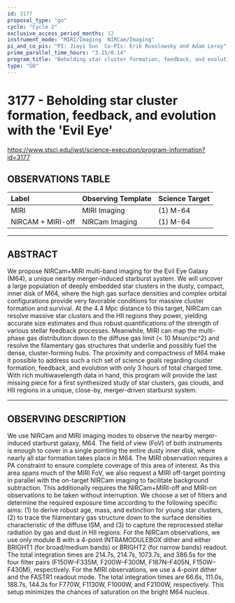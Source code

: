 ```yaml
---
id: 3177
proposal_type: "go"
cycle: "Cycle 2"
exclusive_access_period_months: 12
instrument_mode: "MIRI/Imaging  NIRCam/Imaging"
pi_and_co_pis: "PI: Jiayi Sun  Co-PIs: Erik Rosolowsky and Adam Leroy"
prime_parallel_time_hours: "3.15/0.14"
program_title: "Beholding star cluster formation, feedback, and evolution with the 'Evil Eye'"
type: "GO"
---
```

# 3177 - Beholding star cluster formation, feedback, and evolution with the 'Evil Eye'
https://www.stsci.edu/jwst/science-execution/program-information?id=3177
## OBSERVATIONS TABLE
| Label              | Observing Template | Science Target |
| :----------------- | :----------------- | :------------- |
| MIRI               | MIRI Imaging       | (1) M-64       |
| NIRCAM + MIRI-off | NIRCam Imaging     | (1) M-64       |

---

## ABSTRACT

We propose NIRCam+MIRI multi-band imaging for the Evil Eye Galaxy (M64), a unique nearby merger-induced starburst system. We will uncover a large population of deeply embedded star clusters in the dusty, compact, inner disk of M64, where the high gas surface densities and complex orbital configurations provide very favorable conditions for massive cluster formation and survival. At the 4.4 Mpc distance to this target, NIRCam can resolve massive star clusters and the HII regions they power, yielding accurate size estimates and thus robust quantifications of the strength of various stellar feedback processes. Meanwhile, MIRI can map the multi-phase gas distribution down to the diffuse gas limit (< 10 Msun/pc^2) and resolve the filamentary gas structures that underlie and possibly fuel the dense, cluster-forming hubs. The proximity and compactness of M64 make it possible to address such a rich set of science goals regarding cluster formation, feedback, and evolution with only 3 hours of total charged time. With rich multiwavelength data in hand, this program will provide the last missing piece for a first synthesized study of star clusters, gas clouds, and HII regions in a unique, close-by, merger-driven starburst system.

---

## OBSERVING DESCRIPTION

We use NIRCam and MIRI imaging modes to observe the nearby merger-induced starburst galaxy, M64. The field of view (FoV) of both instruments is enough to cover in a single pointing the entire dusty inner disk, where nearly all star formation takes place in M64. The MIRI observation requires a PA constraint to ensure complete coverage of this area of interest. As this area spans much of the MIRI FoV, we also request a MIRI off-target pointing in parallel with the on-target NIRCam imaging to facilitate background subtraction. This additionally requires the NIRCam+MIRI-off and MIRI-on observations to be taken without interruption.
We choose a set of filters and determine the required exposure time according to the following specific aims: (1) to derive robust age, mass, and extinction for young star clusters, (2) to trace the filamentary gas structure down to the surface densities characteristic of the diffuse ISM, and (3) to capture the reprocessed stellar radiation by gas and dust in HII regions. For the NIRCam observations, we use only module B with a 4-point INTRAMODULEBOX dither and either BRIGHT1 (for broad/medium bands) or BRIGHT2 (for narrow bands) readout. The total integration times are 214.7s, 214.7s, 1073.7s, and 386.5s for the four filter pairs (F150W–F335M, F200W–F300M, F187N–F405N, F150W–F430M), respectively. For the MIRI observations, we use a 4-point dither and the FASTR1 readout mode. The total integration times are 66.6s, 111.0s, 188.7s, 144.3s for F770W, F1130W, F1000W, and F2100W, respectively. This setup minimizes the chances of saturation on the bright M64 nucleus.